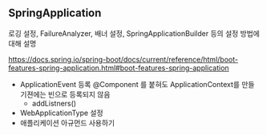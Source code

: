 ## SpringApplication
로깅 설정, FailureAnalyzer, 배너 설정, SpringApplicationBuilder 등의 설정 방법에 대해 설명

https://docs.spring.io/spring-boot/docs/current/reference/html/boot-features-spring-application.html#boot-features-spring-application

- ApplicationEvent 등록 @Component 를 붙혀도 ApplicationContext를 만들기젼에는 빈으로 등록되지 않음
  - addListners()
- WebApplicationType 설정
- 애플리케이션 아규먼드 사용하기
